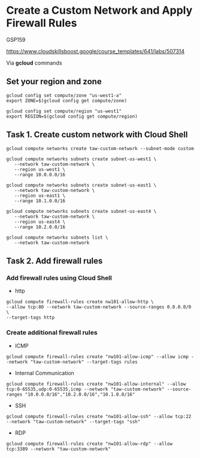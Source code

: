 # Create a Custom Network and Apply Firewall Rules
GSP159

https://www.cloudskillsboost.google/course_templates/641/labs/507314

Via **gcloud** commands

## Set your region and zone
```
gcloud config set compute/zone "us-west1-a"
export ZONE=$(gcloud config get compute/zone)

gcloud config set compute/region "us-west1"
export REGION=$(gcloud config get compute/region)
```

## Task 1. Create custom network with Cloud Shell
```
gcloud compute networks create taw-custom-network --subnet-mode custom

gcloud compute networks subnets create subnet-us-west1 \
   --network taw-custom-network \
   --region us-west1 \
   --range 10.0.0.0/16

gcloud compute networks subnets create subnet-us-east1 \
   --network taw-custom-network \
   --region us-east1 \
   --range 10.1.0.0/16

gcloud compute networks subnets create subnet-us-east4 \
   --network taw-custom-network \
   --region us-east4 \
   --range 10.2.0.0/16

gcloud compute networks subnets list \
   --network taw-custom-network
```


## Task 2. Add firewall rules
### Add firewall rules using Cloud Shell

- http
```
gcloud compute firewall-rules create nw101-allow-http \
--allow tcp:80 --network taw-custom-network --source-ranges 0.0.0.0/0 \
--target-tags http
```

### Create additional firewall rules
- ICMP
```
gcloud compute firewall-rules create "nw101-allow-icmp" --allow icmp --network "taw-custom-network" --target-tags rules
```

- Internal Communication
```
gcloud compute firewall-rules create "nw101-allow-internal" --allow tcp:0-65535,udp:0-65535,icmp --network "taw-custom-network" --source-ranges "10.0.0.0/16","10.2.0.0/16","10.1.0.0/16"
```

- SSH
```
gcloud compute firewall-rules create "nw101-allow-ssh" --allow tcp:22 --network "taw-custom-network" --target-tags "ssh"
```

- RDP
```
gcloud compute firewall-rules create "nw101-allow-rdp" --allow tcp:3389 --network "taw-custom-network"
```